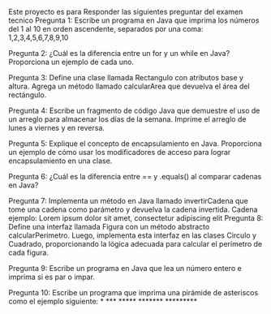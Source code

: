 Este proyecto es para Responder las siguientes preguntar del examen tecnico
Pregunta 1:
Escribe un programa en Java que imprima los números del 1 al 10 en orden ascendente, separados por una coma: 1,2,3,4,5,6,7,8,9,10

Pregunta 2:
¿Cuál es la diferencia entre un for y un while en Java? Proporciona un ejemplo de cada uno.

Pregunta 3:
Define una clase llamada Rectangulo con atributos base y altura. Agrega un método llamado calcularArea que devuelva el área del rectángulo.

Pregunta 4:
Escribe un fragmento de código Java que demuestre el uso de un arreglo para almacenar los días de la semana. Imprime el arreglo de lunes a viernes y en reversa.

Pregunta 5:
Explique el concepto de encapsulamiento en Java. Proporciona un ejemplo de cómo usar los modificadores de acceso para lograr encapsulamiento en una clase.

Pregunta 6:
¿Cuál es la diferencia entre == y .equals() al comparar cadenas en Java?

Pregunta 7:
Implementa un método en Java llamado invertirCadena que tome una cadena como parámetro y devuelva la cadena invertida. Cadena ejemplo: Lorem ipsum dolor sit amet, consectetur adipiscing elit
Pregunta 8:
Define una interfaz llamada Figura con un método abstracto calcularPerimetro. Luego, implementa esta interfaz en las clases Circulo y Cuadrado, proporcionando la lógica adecuada para calcular el perímetro de cada figura.

Pregunta 9:
Escribe un programa en Java que lea un número entero e imprima si es par o impar.

Pregunta 10:
Escribe un programa que imprima una pirámide de asteriscos como el ejemplo siguiente: 
        *
       ***
      *****
     *******
    *********
